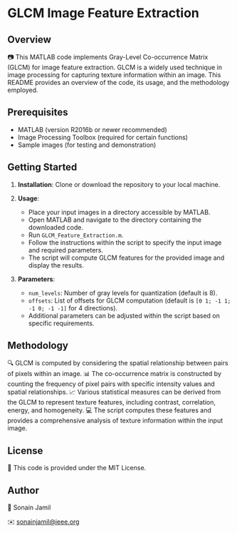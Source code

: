 # GLCM Image Feature Extraction

## Overview

📷 This MATLAB code implements Gray-Level Co-occurrence Matrix (GLCM) for image feature extraction. GLCM is a widely used technique in image processing for capturing texture information within an image. This README provides an overview of the code, its usage, and the methodology employed.

## Prerequisites

- MATLAB (version R2016b or newer recommended)
- Image Processing Toolbox (required for certain functions)
- Sample images (for testing and demonstration)

## Getting Started

1. **Installation**: Clone or download the repository to your local machine.

2. **Usage**:
   - Place your input images in a directory accessible by MATLAB.
   - Open MATLAB and navigate to the directory containing the downloaded code.
   - Run `GLCM_Feature_Extraction.m`.
   - Follow the instructions within the script to specify the input image and required parameters.
   - The script will compute GLCM features for the provided image and display the results.

3. **Parameters**:
   - `num_levels`: Number of gray levels for quantization (default is 8).
   - `offsets`: List of offsets for GLCM computation (default is `[0 1; -1 1; -1 0; -1 -1]` for 4 directions).
   - Additional parameters can be adjusted within the script based on specific requirements.

## Methodology

🔍 GLCM is computed by considering the spatial relationship between pairs of pixels within an image.
📊 The co-occurrence matrix is constructed by counting the frequency of pixel pairs with specific intensity values and spatial relationships.
📈 Various statistical measures can be derived from the GLCM to represent texture features, including contrast, correlation, energy, and homogeneity.
💻 The script computes these features and provides a comprehensive analysis of texture information within the input image.

## License
📝 This code is provided under the MIT License.

## Author
👤 Sonain Jamil

✉️ sonainjamil@ieee.org
